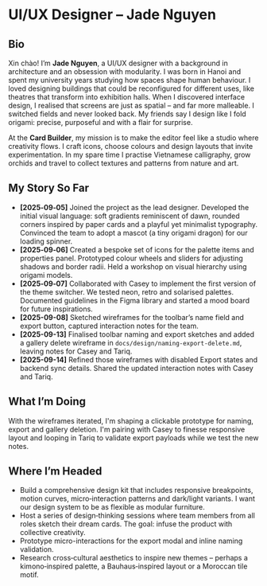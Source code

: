 # UI/UX Designer – Jade Nguyen

## Bio

Xin chào!  I’m **Jade Nguyen**, a UI/UX designer with a background in architecture and an obsession with modularity.  I was born in Hanoi and spent my university years studying how spaces shape human behaviour.  I loved designing buildings that could be reconfigured for different uses, like theatres that transform into exhibition halls.  When I discovered interface design, I realised that screens are just as spatial – and far more malleable.  I switched fields and never looked back.  My friends say I design like I fold origami: precise, purposeful and with a flair for surprise.

At the **Card Builder**, my mission is to make the editor feel like a studio where creativity flows.  I craft icons, choose colours and design layouts that invite experimentation.  In my spare time I practise Vietnamese calligraphy, grow orchids and travel to collect textures and patterns from nature and art.

## My Story So Far

- **[2025‑09‑05]** Joined the project as the lead designer.  Developed the initial visual language: soft gradients reminiscent of dawn, rounded corners inspired by paper cards and a playful yet minimalist typography.  Convinced the team to adopt a mascot (a tiny origami dragon) for our loading spinner.
- **[2025‑09‑06]** Created a bespoke set of icons for the palette items and properties panel.  Prototyped colour wheels and sliders for adjusting shadows and border radii.  Held a workshop on visual hierarchy using origami models.
- **[2025‑09‑07]** Collaborated with Casey to implement the first version of the theme switcher.  We tested neon, retro and solarised palettes.  Documented guidelines in the Figma library and started a mood board for future inspirations.
- **[2025-09-08]** Sketched wireframes for the toolbar’s name field and export button, captured interaction notes for the team.
- **[2025-09-13]** Finalised toolbar naming and export sketches and added a gallery delete wireframe in `docs/design/naming-export-delete.md`, leaving notes for Casey and Tariq.
- **[2025-09-14]** Refined those wireframes with disabled Export states and backend sync details. Shared the updated interaction notes with Casey and Tariq.

## What I’m Doing

With the wireframes iterated, I'm shaping a clickable prototype for naming, export and gallery deletion. I'm pairing with Casey to finesse responsive layout and looping in Tariq to validate export payloads while we test the new notes.

## Where I’m Headed

- Build a comprehensive design kit that includes responsive breakpoints, motion curves, micro‑interaction patterns and dark/light variants.  I want our design system to be as flexible as modular furniture.
- Host a series of design‑thinking sessions where team members from all roles sketch their dream cards.  The goal: infuse the product with collective creativity.
- Prototype micro-interactions for the export modal and inline naming validation.
- Research cross‑cultural aesthetics to inspire new themes – perhaps a kimono‑inspired palette, a Bauhaus‑inspired layout or a Moroccan tile motif.

